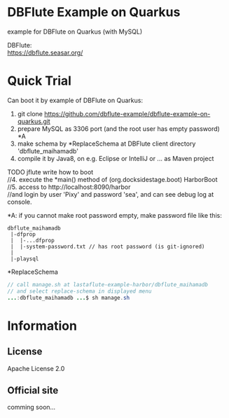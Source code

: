 DBFlute Example on Quarkus
=======================
example for DBFlute on Quarkus (with MySQL) 

DBFlute:  
https://dbflute.seasar.org/

# Quick Trial
Can boot it by example of DBFlute on Quarkus:

1. git clone https://github.com/dbflute-example/dbflute-example-on-quarkus.git
2. prepare MySQL as 3306 port (and the root user has empty password) *A
3. make schema by *ReplaceSchema at DBFlute client directory 'dbflute_maihamadb'  
4. compile it by Java8, on e.g. Eclipse or IntelliJ or ... as Maven project

TODO jflute write how to boot  
//4. execute the *main() method of (org.docksidestage.boot) HarborBoot  
//5. access to http://localhost:8090/harbor  
//and login by user 'Pixy' and password 'sea', and can see debug log at console.  

*A: if you cannot make root password empty, make password file like this:  
```
dbflute_maihamadb  
 |-dfprop
 |  |-...dfprop
 |  |-system-password.txt // has root password (is git-ignored)
 |
 |-playsql
```

*ReplaceSchema  
```java
// call manage.sh at lastaflute-example-harbor/dbflute_maihamadb
// and select replace-schema in displayed menu
...:dbflute_maihamadb ...$ sh manage.sh
```

# Information
## License
Apache License 2.0

## Official site
comming soon...
